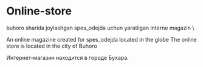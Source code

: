 # Online-store

buhoro sharida joylashgan  spes_odejda uchun yaratilgan interne magazin \


An online magazine created for spes_odejda located in the globe
The online store is located in the city of Buhoro


Интернет-магазин находится в городе Бухара.
